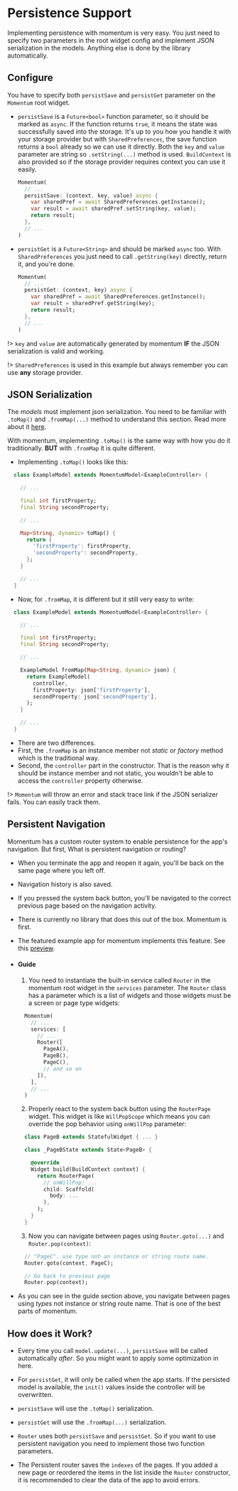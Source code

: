 # Persistence Support
Implementing persistence with momentum is very easy. You just need to specify two parameters in the root widget config and implement JSON serialization in the models. Anything else is done by the library automatically.

## Configure
You have to specify both `persistSave` and `persistGet` parameter on the `Momentum` root widget.

- `persistSave` is a `Future<bool>` function parameter, so it should be marked as `async`. If the function returns `true`, it means the state was successfully saved into the storage. It's up to you how you handle it with your storage provider but with `SharedPreferences`, the save function returns a `bool` already so we can use it directly. Both the `key` and `value` parameter are string so `.setString(...)` method is used. `BuildContext` is also provided so if the storage provider requires context you can use it easily.
  ```dart
  Momentum(
    // ...
    persistSave: (context, key, value) async {
      var sharedPref = await SharedPreferences.getInstance();
      var result = await sharedPref.setString(key, value);
      return result;
    },
    // ...
  )
  ```

- `persistGet` is a `Future<String>` and should be marked `async` too. With `SharedPreferences` you just need to call `.getString(key)` directly, return it, and you're done.
  ```dart
  Momentum(
    // ...
    persistGet: (context, key) async {
      var sharedPref = await SharedPreferences.getInstance();
      var result = sharedPref.getString(key);
      return result;
    },
    // ...
  )
  ```

!> `key` and `value` are automatically generated by momentum **IF** the JSON serialization is valid and working.

!> `SharedPreferences` is used in this example but always remember you can use **any** storage provider.

## JSON Serialization
The *models* must implement json serialization. You need to be familiar with `.toMap()` and `.fromMap(...)` method to understand this section. Read more about it [here](https://flutter.dev/docs/development/data-and-backend/json).

With momentum, implementing `.toMap()` is the same way with how you do it traditionally. **BUT** with `.fromMap` it is quite different.

- Implementing `.toMap()` looks like this:
```dart
  class ExampleModel extends MomentumModel<ExampleController> {

    // ...

    final int firstProperty;
    final String secondProperty;

    // ...

    Map<String, dynamic> toMap() {
      return {
        'firstProperty': firstProperty,
        'secondProperty': secondProperty,
      };
    }

    // ...
  }
```

- Now, for `.fromMap`, it is different but it still very easy to write:
```dart
  class ExampleModel extends MomentumModel<ExampleController> {

    // ...

    final int firstProperty;
    final String secondProperty;

    // ...

    ExampleModel fromMap(Map<String, dynamic> json) {
      return ExampleModel(
        controller,
        firstProperty: json['firstProperty'],
        secondProperty: json['secondProperty'],
      );
    }

    // ...
  }
```
- There are two differences.
- First, the `.fromMap` is an instance member not *static* or *factory* method which is the traditional way.
- Second, the `controller` part in the constructor. That is the reason why it should be instance member and not static, you wouldn't be able to access the `controller` property otherwise.

!> `Momentum` will throw an error and stack trace link if the JSON serializer fails. You can easily track them.

## Persistent Navigation
Momentum has a custom router system to enable persistence for the app's navigation. But first, What is persistent navigation or routing?
- When you terminate the app and reopen it again, you'll be back on the same page where you left off.
- Navigation history is also saved.
- If you pressed the system back button, you'll be navigated to the correct previous page based on the navigation activity.
- There is currently no library that does this out of the box. Momentum is first.
- The featured example app for momentum implements this feature. See this [preview](/?id=preview).

- #### Guide
  1. You need to instantiate the built-in service called `Router` in the momentum root widget in the `services` parameter. The `Router` class has a parameter which is a list of widgets and those widgets must be a screen or page type widgets:
  ```dart
    Momentum(
      // ...
      services: [
        // ...
        Router([
          PageA(),
          PageB(),
          PageC(),
          // and so on
        ]),
      ],
      // ...
    )
  ```
  2. Properly react to the system back button using the `RouterPage` widget. This widget is like `WillPopScope` which means you can override the pop behavior using `onWillPop` parameter:
  ```dart
    class PageB extends StatefulWidget { ... }

    class _PageBState extends State<PageB> {

      @override
      Widget build(BuildContext context) {
        return RouterPage(
          // onWillPop: ...
          child: Scaffold(
            body: ...
          ),
        );
      }
    }
  ```
  3. Now you can navigate between pages using `Router.goto(...)` and `Router.pop(context)`:
  ```dart
    // "PageC". use type not an instance or string route name.
    Router.goto(context, PageC);

    // Go back to previous page
    Router.pop(context);
  ```
- As you can see in the guide section above, you navigate between pages using *types* not instance or string route name. That is one of the best parts of momentum.

## How does it Work?
- Every time you call `model.update(...)`, `persistSave` will be called automatically *after*. So you might want to apply some optimization in here.
- For `persistGet`, it will only be called when the app starts. If the persisted model is available, the `init()` values inside the controller will be overwritten.

- `persistSave` will use the `.toMap()` serialization.
- `persistGet` will use the `.fromMap(...)` serialization.

- `Router` uses both `persistSave` and `persistGet`. So if you want to use persistent navigation you need to implement those two function parameters.
- The Persistent router saves the `indexes` of the pages. If you added a new page or reordered the items in the list inside the `Router` constructor, it is recommended to clear the data of the app to avoid errors.